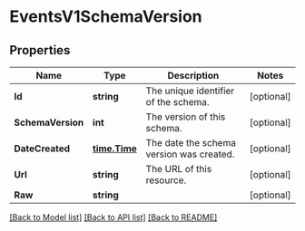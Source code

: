 # EventsV1SchemaVersion

## Properties

Name | Type | Description | Notes
------------ | ------------- | ------------- | -------------
**Id** | **string** | The unique identifier of the schema. |[optional] 
**SchemaVersion** | **int** | The version of this schema. |[optional] 
**DateCreated** | [**time.Time**](time.Time.md) | The date the schema version was created. |[optional] 
**Url** | **string** | The URL of this resource. |[optional] 
**Raw** | **string** |  |[optional] 

[[Back to Model list]](../README.md#documentation-for-models) [[Back to API list]](../README.md#documentation-for-api-endpoints) [[Back to README]](../README.md)


